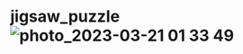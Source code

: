# jigsaw_puzzle![photo_2023-03-21 01 33 49](https://user-images.githubusercontent.com/71889627/226480107-94ee9b9b-d105-4fde-a649-3db7141ff407.jpeg)
